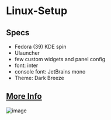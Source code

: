 # Linux-Setup
## Specs

- Fedora (39) KDE spin
- Ulauncher
- few custom widgets and panel config
- font: inter
- console font: JetBrains mono
- Theme: Dark Breeze

## [More Info](https://www.reddit.com/media?url=https%3A%2F%2Fpreview.redd.it%2F6qn9r6ip59lc1.png%3Fwidth%3D1920%26format%3Dpng%26auto%3Dwebp%26s%3D4267d7c02370970a5624b546e0ee1dc00f381ffe)

![image](https://github.com/TobyTowler/TobyTowler/assets/135618916/05d4838c-c0aa-4423-ab8d-f595722eef23)

